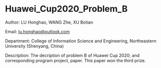 # Huawei_Cup2020_Problem_B

Author: LU Honghao, WANG Zhe, XU Botian

Email: lu.honghao@outlook.com

Department: College of Information Science and Engineering, Northeastern University (Shenyang, China)

Description: The decription of problem B of Huawei Cup 2020; and corresponding program project, paper. This paper won the third prize.
